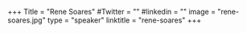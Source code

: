 +++
Title = "Rene Soares"
#Twitter = ""
#linkedin = "" 
image = "rene-soares.jpg"
type = "speaker"
linktitle = "rene-soares"
+++


